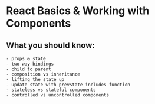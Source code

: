 # React Basics & Working with Components

## What you should know:
	- props & state
    - two way bindings
    - child to parent
    - composition vs inheritance
    - lifting the state up
	- update state with prevState includes function
	- stateless vs stateful components
	- controlled vs uncontrolled components